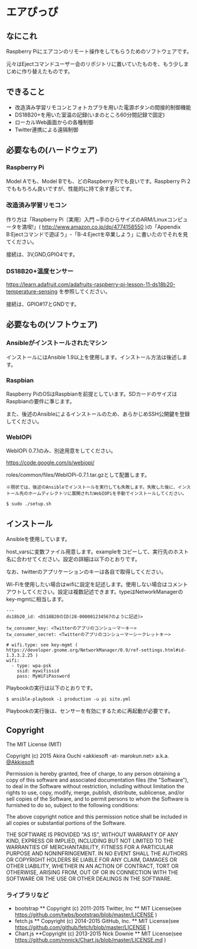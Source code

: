 # エアぴっぴ

## なにこれ

Raspberry Piにエアコンのリモート操作をしてもらうためのソフトウェアです。

元々はEjectコマンドユーザー会のリポジトリに置いていたものを、もう少しまじめに作り替えたものです。

## できること

+ 改造済み学習リモコンとフォトカプラを用いた電源ボタンの間接的制御機能
+ DS18B20+を用いた室温の記録(いまのところ60分間記録で固定)
+ ローカルWeb画面からの各種制御
+ Twitter連携による遠隔制御

## 必要なもの(ハードウェア)

### Raspberry Pi

Model Aでも、Model Bでも、どのRaspberry Piでも良いです。Raspberry Pi 2でももちろん良いですが、性能的に持て余す感じです。

### 改造済み学習リモコン

作り方は「Raspberry Pi〔実用〕入門 ~手のひらサイズのARM/Linuxコンピュータを満喫!」( http://www.amazon.co.jp/dp/4774158550 )の「Appendix B:Ejectコマンドで遊ぼう」-「B-4:Ejectを卒業しよう」に書いたのでそれを見てください。

接続は、3V,GND,GPIO4です。

### DS18B20+温度センサー

https://learn.adafruit.com/adafruits-raspberry-pi-lesson-11-ds18b20-temperature-sensing を参照してください。

接続は、GPIO#17とGNDです。

## 必要なもの(ソフトウェア)

### Ansibleがインストールされたマシン

インストールにはAnsible 1.9以上を使用します。インストール方法は後述します。

### Raspbian

Raspberry PiのOSはRaspbianを前提としています。SDカードのサイズはRaspbianの要件に準じます。

また、後述のAnsibleによるインストールのため、あらかじめSSH公開鍵を登録してください。

### WebIOPi

WebIOPi 0.7.1のみ、別途用意をしてください。

https://code.google.com/p/webiopi/

roles/common/files/WebIOPi-0.7.1.tar.gzとして配置します。

 ```
 ※現状では、後述のAnsibleでインストールを実行しても失敗します。失敗した後に、インストール先のホームディレクトリに展開されたWebIOPiを手動でインストールしてください。
 
 $ sudo ./setup.sh
 ```

## インストール

Ansibleを使用しています。

host_varsに変数ファイル用意します。exampleをコピーして、実行先のホスト名に合わせてください。設定の詳細は以下のとおりです。

なお、twitterのアプリケーションのキーは各自で取得してください。

Wi-Fiを使用したい場合はwifiに設定を記述します。使用しない場合はコメントアウトしてください。設定は複数記述できます。typeはNetworkManagerのkey-mgmtに相当します。

 ```
 ---
 ds18b20_id: <DS18B20のID(28-000001234567のように記述)>
 
 tw_consumer_key: <Twitterのアプリのコンシューマーキー>
 tw_consumer_secret: <Twitterのアプリのコンシューマーシークレットキー>
 
 # wifi.type: see key-mgmt ( https://developer.gnome.org/NetworkManager/0.9/ref-settings.html#id-1.3.3.2.25 )
 wifi:
   - type: wpa-psk
     ssid: mywifissid
     pass: MyWiFiPassword
 ```

Playbookの実行は以下のとおりです。

 ```
 $ ansible-playbook -i production -u pi site.yml
 ```

Playbookの実行後は、センサーを有効にするために再起動が必要です。

## Copyright

The MIT License (MIT)

Copyright (c) 2015 Akira Ouchi \<akkiesoft -at- marokun.net\> a.k.a. [@Akkiesoft](https://www.twitter.com/Akkiesoft)

Permission is hereby granted, free of charge, to any person obtaining a copy
of this software and associated documentation files (the "Software"), to deal
in the Software without restriction, including without limitation the rights
to use, copy, modify, merge, publish, distribute, sublicense, and/or sell
copies of the Software, and to permit persons to whom the Software is
furnished to do so, subject to the following conditions:

The above copyright notice and this permission notice shall be included in
all copies or substantial portions of the Software.

THE SOFTWARE IS PROVIDED "AS IS", WITHOUT WARRANTY OF ANY KIND, EXPRESS OR
IMPLIED, INCLUDING BUT NOT LIMITED TO THE WARRANTIES OF MERCHANTABILITY,
FITNESS FOR A PARTICULAR PURPOSE AND NONINFRINGEMENT. IN NO EVENT SHALL THE
AUTHORS OR COPYRIGHT HOLDERS BE LIABLE FOR ANY CLAIM, DAMAGES OR OTHER
LIABILITY, WHETHER IN AN ACTION OF CONTRACT, TORT OR OTHERWISE, ARISING FROM,
OUT OF OR IN CONNECTION WITH THE SOFTWARE OR THE USE OR OTHER DEALINGS IN
THE SOFTWARE.

### ライブラリなど

* bootstrap
** Copyright (c) 2011-2015 Twitter, Inc
** MIT License(see https://github.com/twbs/bootstrap/blob/master/LICENSE )
* fetch.js
** Copyright (c) 2014-2015 GitHub, Inc.
** MIT License(see https://github.com/github/fetch/blob/master/LICENSE )
* Chart.js
**Copyright (c) 2013-2015 Nick Downie
** MIT License(see https://github.com/nnnick/Chart.js/blob/master/LICENSE.md )
